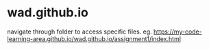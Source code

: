 # wad.github.io

navigate through folder to access specific files.
eg.  <a href="https://my-code-learning-area.github.io/wad.github.io/assignment1/index.html">https://my-code-learning-area.github.io/wad.github.io/assignment1/index.html</a>
